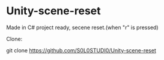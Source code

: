 # Unity-scene-reset
Made in C# project ready, secene reset.(when "r" is pressed)

Clone:

git clone https://github.com/S0L0STUDI0/Unity-scene-reset
